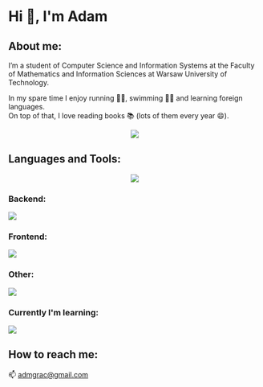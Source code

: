 # Hi 👋, I'm Adam 
## About me:
I’m a student of Computer Science and Information Systems at the Faculty of Mathematics and Information Sciences at Warsaw University of Technology.

In my spare time I enjoy running 🏃‍♂️, swimming 🏊‍♂️ and learning foreign languages. \
On top of that, I love reading books 📚 (lots of them every year 😄).

<p align="center">
  <img src="https://github-readme-stats.vercel.app/api?username=adamgracikowski&theme=vue-dark&show_icons=true&hide_border=true&count_private=true" />
</p>

## Languages and Tools:

<p align="center">
  <img src="https://github-readme-stats.vercel.app/api/top-langs/?username=adamgracikowski&langs_count=10&theme=vue-dark&show_icons=true&hide_border=true&layout=compact" />
</p>

### Backend:

<a href="https://skillicons.dev">
  <img src="https://skillicons.dev/icons?i=c,cpp,cs,py,dotnet,bash,linux,r,matlab,redis,mysql,sqlite&perline=6" />
</a>

### Frontend:

<a href="https://skillicons.dev">
  <img src="https://skillicons.dev/icons?i=html,css,ts,angular,tailwind,figma&perline=10" />
</a>

### Other:

<a href="https://skillicons.dev">
  <img src="https://skillicons.dev/icons?i=git,github,visualstudio,azure,postman&perline=10" />
</a>

### Currently I'm learning:

<a href="https://skillicons.dev">
  <img src="https://skillicons.dev/icons?i=flutter,dart,firebase,docker&perline=10" />
</a>

## How to reach me:
📫  admgrac@gmail.com
<!--
<p align="center">
  <img style="width: 50%" src="readme-banner.gif" alt="README Banner"/>
</p>
-->

